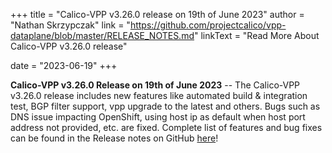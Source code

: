 +++
title = "Calico-VPP v3.26.0 release on 19th of June 2023"
author = "Nathan Skrzypczak"
link = "https://github.com/projectcalico/vpp-dataplane/blob/master/RELEASE_NOTES.md"
linkText = "Read More About Calico-VPP v3.26.0 release"

date = "2023-06-19"
+++

**Calico-VPP v3.26.0 Release on 19th of June 2023** -- The Calico-VPP v3.26.0 release includes new features like
automated build & integration test, BGP filter support, vpp upgrade to the latest and others. Bugs such as DNS issue
impacting OpenShift, using host ip as default when host port address not provided, etc. are fixed. Complete list of
features and bug fixes can be found in the Release notes on GitHub
[here](https://github.com/projectcalico/vpp-dataplane/blob/master/RELEASE_NOTES.md)!
